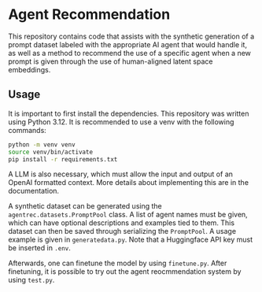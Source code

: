 # Agent Recommendation

This repository contains code that assists with the synthetic generation of
a prompt dataset labeled with the appropriate AI agent that would handle it,
as well as a method to recommend the use of a specific agent when a new prompt
is given through the use of human-aligned latent space embeddings.

## Usage

It is important to first install the dependencies. This repository was written
using Python 3.12. It is recommended to use a venv with the following commands:

```bash
python -m venv venv
source venv/bin/activate
pip install -r requirements.txt
```

A LLM is also necessary, which must allow the input and output of an OpenAI
formatted context. More details about implementing this are in the documentation.

A synthetic dataset can be generated using the `agentrec.datasets.PromptPool`
class. A list of agent names must be given, which can have optional
descriptions and examples tied to them. This dataset can then be saved through
serializing the `PromptPool`. A usage example is given in `generatedata.py`.
Note that a Huggingface API key must be inserted in `.env`.

Afterwards, one can finetune the model by using `finetune.py`. After finetuning,
it is possible to try out the agent reocmmendation system by using `test.py`.
